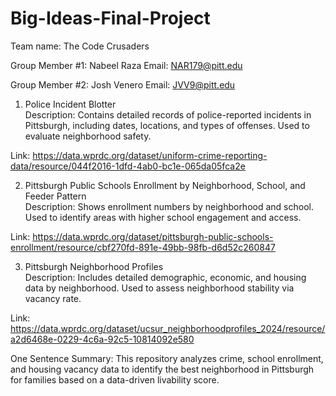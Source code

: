 # Big-Ideas-Final-Project
Team name: The Code Crusaders  

Group Member #1: Nabeel Raza 
Email: NAR179@pitt.edu  

Group Member #2: Josh Venero
Email: JVV9@pitt.edu  

1. Police Incident Blotter  
Description: Contains detailed records of police-reported incidents in Pittsburgh, including dates, locations, and types of offenses. Used to evaluate neighborhood safety.

  Link: https://data.wprdc.org/dataset/uniform-crime-reporting-data/resource/044f2016-1dfd-4ab0-bc1e-065da05fca2e

2. Pittsburgh Public Schools Enrollment by Neighborhood, School, and Feeder Pattern  
Description: Shows enrollment numbers by neighborhood and school. Used to identify areas with higher school engagement and access.

  Link: https://data.wprdc.org/dataset/pittsburgh-public-schools-enrollment/resource/cbf270fd-891e-49bb-98fb-d6d52c260847

3. Pittsburgh Neighborhood Profiles  
Description: Includes detailed demographic, economic, and housing data by neighborhood. Used to assess neighborhood stability via vacancy rate.

  Link: https://data.wprdc.org/dataset/ucsur_neighborhoodprofiles_2024/resource/a2d6468e-0229-4c6a-92c5-10814092e580

One Sentence Summary: This repository analyzes crime, school enrollment, and housing vacancy data to identify the best neighborhood in Pittsburgh for families based on a data-driven livability score.
